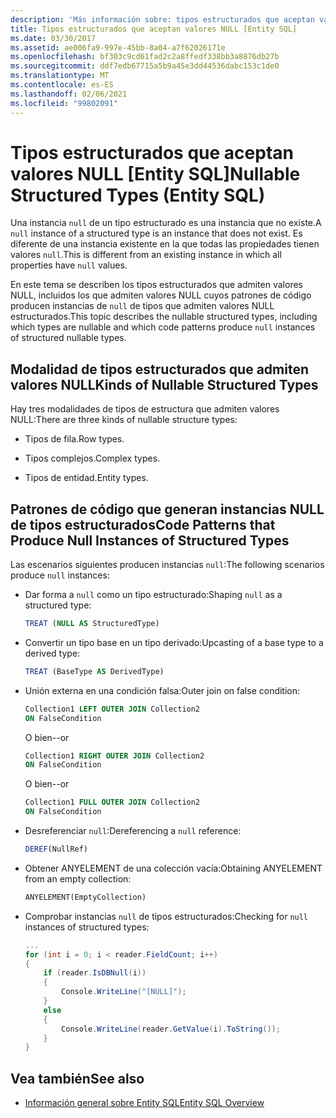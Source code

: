 ```yaml
---
description: 'Más información sobre: tipos estructurados que aceptan valores NULL (Entity SQL)'
title: Tipos estructurados que aceptan valores NULL [Entity SQL]
ms.date: 03/30/2017
ms.assetid: ae006fa9-997e-45bb-8a04-a7f62026171e
ms.openlocfilehash: bf303c9cd61fad2c2a8ffedf338bb3a8876db27b
ms.sourcegitcommit: ddf7edb67715a5b9a45e3dd44536dabc153c1de0
ms.translationtype: MT
ms.contentlocale: es-ES
ms.lasthandoff: 02/06/2021
ms.locfileid: "99802091"
---
```

# <a name="nullable-structured-types-entity-sql"></a><span data-ttu-id="bfb23-103">Tipos estructurados que aceptan valores NULL [Entity SQL]</span><span class="sxs-lookup"><span data-stu-id="bfb23-103">Nullable Structured Types (Entity SQL)</span></span>

<span data-ttu-id="bfb23-104">Una instancia `null` de un tipo estructurado es una instancia que no existe.</span><span class="sxs-lookup"><span data-stu-id="bfb23-104">A `null` instance of a structured type is an instance that does not exist.</span></span> <span data-ttu-id="bfb23-105">Es diferente de una instancia existente en la que todas las propiedades tienen valores `null`.</span><span class="sxs-lookup"><span data-stu-id="bfb23-105">This is different from an existing instance in which all properties have `null` values.</span></span>  
  
 <span data-ttu-id="bfb23-106">En este tema se describen los tipos estructurados que admiten valores NULL, incluidos los que admiten valores NULL cuyos patrones de código producen instancias de `null` de tipos que admiten valores NULL estructurados.</span><span class="sxs-lookup"><span data-stu-id="bfb23-106">This topic describes the nullable structured types, including which types are nullable and which code patterns produce `null` instances of structured nullable types.</span></span>  
  
## <a name="kinds-of-nullable-structured-types"></a><span data-ttu-id="bfb23-107">Modalidad de tipos estructurados que admiten valores NULL</span><span class="sxs-lookup"><span data-stu-id="bfb23-107">Kinds of Nullable Structured Types</span></span>  

 <span data-ttu-id="bfb23-108">Hay tres modalidades de tipos de estructura que admiten valores NULL:</span><span class="sxs-lookup"><span data-stu-id="bfb23-108">There are three kinds of nullable structure types:</span></span>  
  
- <span data-ttu-id="bfb23-109">Tipos de fila.</span><span class="sxs-lookup"><span data-stu-id="bfb23-109">Row types.</span></span>  
  
- <span data-ttu-id="bfb23-110">Tipos complejos.</span><span class="sxs-lookup"><span data-stu-id="bfb23-110">Complex types.</span></span>  
  
- <span data-ttu-id="bfb23-111">Tipos de entidad.</span><span class="sxs-lookup"><span data-stu-id="bfb23-111">Entity types.</span></span>  
  
## <a name="code-patterns-that-produce-null-instances-of-structured-types"></a><span data-ttu-id="bfb23-112">Patrones de código que generan instancias NULL de tipos estructurados</span><span class="sxs-lookup"><span data-stu-id="bfb23-112">Code Patterns that Produce Null Instances of Structured Types</span></span>  

 <span data-ttu-id="bfb23-113">Las escenarios siguientes producen instancias `null`:</span><span class="sxs-lookup"><span data-stu-id="bfb23-113">The following scenarios produce `null` instances:</span></span>  
  
- <span data-ttu-id="bfb23-114">Dar forma a `null` como un tipo estructurado:</span><span class="sxs-lookup"><span data-stu-id="bfb23-114">Shaping `null` as a structured type:</span></span>  
  
    ```sql  
    TREAT (NULL AS StructuredType)  
    ```  
  
- <span data-ttu-id="bfb23-115">Convertir un tipo base en un tipo derivado:</span><span class="sxs-lookup"><span data-stu-id="bfb23-115">Upcasting of a base type to a derived type:</span></span>  
  
    ```sql  
    TREAT (BaseType AS DerivedType)  
    ```  
  
- <span data-ttu-id="bfb23-116">Unión externa en una condición falsa:</span><span class="sxs-lookup"><span data-stu-id="bfb23-116">Outer join on false condition:</span></span>  
  
    ```sql  
    Collection1 LEFT OUTER JOIN Collection2  
    ON FalseCondition  
    ```  
  
     <span data-ttu-id="bfb23-117">O bien</span><span class="sxs-lookup"><span data-stu-id="bfb23-117">--or</span></span>  
  
    ```sql  
    Collection1 RIGHT OUTER JOIN Collection2  
    ON FalseCondition  
    ```  
  
     <span data-ttu-id="bfb23-118">O bien</span><span class="sxs-lookup"><span data-stu-id="bfb23-118">--or</span></span>  
  
    ```sql  
    Collection1 FULL OUTER JOIN Collection2  
    ON FalseCondition  
    ```  
  
- <span data-ttu-id="bfb23-119">Desreferenciar `null`:</span><span class="sxs-lookup"><span data-stu-id="bfb23-119">Dereferencing a `null` reference:</span></span>  
  
    ```sql  
    DEREF(NullRef)  
    ```  
  
- <span data-ttu-id="bfb23-120">Obtener ANYELEMENT de una colección vacía:</span><span class="sxs-lookup"><span data-stu-id="bfb23-120">Obtaining ANYELEMENT from an empty collection:</span></span>  
  
    ```sql  
    ANYELEMENT(EmptyCollection)  
    ```  
  
- <span data-ttu-id="bfb23-121">Comprobar instancias `null` de tipos estructurados:</span><span class="sxs-lookup"><span data-stu-id="bfb23-121">Checking for `null` instances of structured types:</span></span>  
  
    ```csharp  
    ...  
    for (int i = 0; i < reader.FieldCount; i++)  
    {  
        if (reader.IsDBNull(i))  
        {  
            Console.WriteLine("[NULL]");  
        }  
        else  
        {  
            Console.WriteLine(reader.GetValue(i).ToString());  
        }  
    }  
    ```  
  
## <a name="see-also"></a><span data-ttu-id="bfb23-122">Vea también</span><span class="sxs-lookup"><span data-stu-id="bfb23-122">See also</span></span>

- [<span data-ttu-id="bfb23-123">Información general sobre Entity SQL</span><span class="sxs-lookup"><span data-stu-id="bfb23-123">Entity SQL Overview</span></span>](entity-sql-overview.md)
